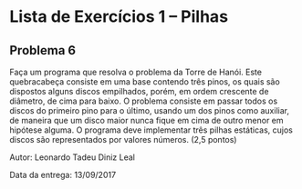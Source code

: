 # Lista de Exercícios 1 – Pilhas #

## Problema 6 ##

Faça um programa que resolva o problema da Torre de Hanói. Este quebracabeça
consiste em uma base contendo três pinos, os quais são dispostos
alguns discos empilhados, porém, em ordem crescente de diâmetro, de cima
para baixo. O problema consiste em passar todos os discos do primeiro pino
para o último, usando um dos pinos como auxiliar, de maneira que um disco
maior nunca fique em cima de outro menor em hipótese alguma. O programa
deve implementar três pilhas estáticas, cujos discos são representados por
valores números. (2,5 pontos)

Autor: Leonardo Tadeu Diniz Leal

Data da entrega: 13/09/2017
